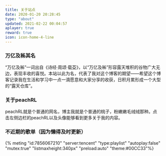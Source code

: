 ```yaml
---
title: 关于站点
date: 2020-01-20 20:28:45
type: "about"
updated: 2021-02-22 00:04:57
aplayer: true
reward: true
icon: icon-home-4-line
---
```

### 万亿及秭其名

“万亿及秭”一词出自《诗经·周颂·载芟》，以“万亿及秭”形容露天堆积的谷物广大无边，表现丰收的喜悦。本站以此为名，代表了我对这个博客的期望——希望这个博客记录我在生活和学习中一点一滴愿意和大家分享的收获，日积月累形成一个大型的“露天仓库”。

### 关于peachRL

peachRL就是个普通的网名，博主我就是个普通的桃子，粉嫩嫩毛绒绒那种。点击左侧边栏的peachRL以及头像能够看到更多关于我的内容。

### 不近期的歌单（因为懒得及时更新）

{% meting "id:7856067210" "server:tencent" "type:playlist" "autoplay:false" "mutex:true" "listmaxheight:340px" "preload:auto" "theme:#00CC33"%}
